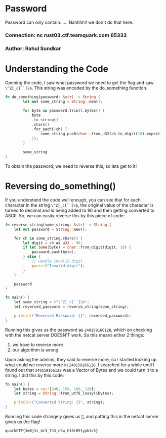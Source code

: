 Password
=

Password can only contain: .... Nahhhh!! we don't do that here.

### Connection: nc rust03.ctf.teamquark.com 65333

### Author: Rahul Sundkar

Understanding the Code
=

Opening the code, I saw what password we need to get the flag and saw `\^Z[_c[``[\b`. This string was encoded by the do_something function.

```rust
fn do_something(password: &str) -> String {
        let mut some_string = String::new();
        
        for byte in password.trim().bytes() {
            byte
            .to_string()
            .chars()
            .for_each(|ch| {
                some_string.push(char::from_u32(ch.to_digit(10).expect("Valid Digit") + 90 ).expect("Valid ASCII code"))
            });
        }
        
        some_string
}
```

To obtain the password, we need to reverse this, so lets get to it!

Reversing do_something()
=

If you understand the code well enough, you can see that for each character in the string `\^Z[_c[``[\b`, the original value of the character is turned to decimal and is being added to 90 and then getting converted to ASCII. So, we can easily reverse this by this piece of code:

```rust
fn reverse_string(some_string: &str) -> String {
    let mut password = String::new();

    for ch in some_string.chars() {
        let digit = ch as u32 - 90;
        if let Some(byte) = char::from_digit(digit, 10) {
            password.push(byte);
        } else {
            // Handle invalid digit
            panic!("Invalid digit");
        }
    }

    password
}

fn main() {
    let some_string = r"\^Z[_c[``[\b";
    let reversed_password = reverse_string(some_string);

    println!("Reversed Password: {}", reversed_password);
}
```

Running this gives us the password as `240159166128`, which on checking with the netcat server DOESN'T work. So this means either 2 things:

1) we have to reverse more
2) our algorithm is wrong

Upon asking the admins, they said to reverse more, so I started looking up what could we reverse more in `240159166128`. I searched for a while until I found out that `240159166128` was a Vector of Bytes and we could turn it to a string. I did this by this code:

```rust
fn main() {
    let bytes = vec![240, 159, 166, 128];
    let string = String::from_utf8_lossy(&bytes);

    println!("Converted String: {}", string);
}
```

Running this code strangely gives us `🦀`, and putting this in the netcat server gives us the flag!

`quarkCTF{3m0j1s_4r3_7h3_n3w_h13r09lyph1c5}`

